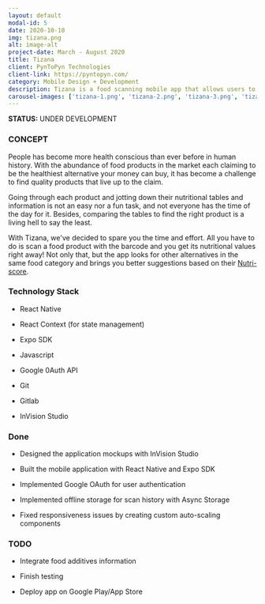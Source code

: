 ```yaml
---
layout: default
modal-id: 5
date: 2020-10-10
img: tizana.png
alt: image-alt
project-date: March - August 2020
title: Tizana
client: PynToPyn Technologies
client-link: https://pyntopyn.com/
category: Mobile Design + Development
description: Tizana is a food scanning mobile app that allows users to scan food products,get their nutritional values, and compare them to other products in the same category.
carousel-images: ['tizana-1.png', 'tizana-2.png', 'tizana-3.png', 'tizana-4.png']
---
```


**STATUS:** UNDER DEVELOPMENT

### CONCEPT
People has become more health conscious than ever before in human history. With the abundance of food products in the market each claiming to be the healthiest alternative your money can buy, it has become a challenge to find quality products that live up to the claim.

Going through each product and jotting down their nutritional tables and information is not an easy nor a fun task, and not everyone has the time of the day for it. Besides, comparing the tables to find the right product is a living hell to say the least. 

With Tizana, we've decided to spare you the time and effort. All you have to do is scan a food product with the barcode and you get its nutritional values right away! Not only that, but the app looks for other alternatives in the same food category and brings you better suggestions based on their [Nutri-score](https://en.wikipedia.org/wiki/Nutri-score).

### Technology Stack

* React Native

* React Context (for state management)

* Expo SDK

* Javascript

* Google 0Auth API

* Git

* Gitlab

* InVision Studio


### Done


* Designed the application mockups with InVision Studio

* Built the mobile application with React Native and Expo SDK

* Implemented Google OAuth for user authentication

* Implemented offline storage for scan history with Async Storage

* Fixed responsiveness issues by creating custom auto-scaling components

### TODO

* Integrate food additives information

* Finish testing

* Deploy app on Google Play/App Store




